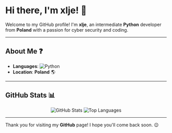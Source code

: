 # Hi there, I'm xlje! 👋

Welcome to my GitHub profile! I'm **xlje**, an intermediate **Python** developer from **Poland** with a passion for cyber security and coding.

---

## About Me ❓

- **Languages**: ![Python](https://img.shields.io/badge/Python-3776AB?style=flat&logo=python&logoColor=white)
- **Location**: **Poland** 🌎
---

## GitHub Stats 📊

<div align="center">
  <img src="https://github-readme-stats.vercel.app/api?username=xlje&show_icons=true&theme=light" alt="GitHub Stats" />
  <img src="https://github-readme-stats.vercel.app/api/top-langs/?username=xlje&layout=compact&theme=light" alt="Top Languages" />
</div>

---

Thank you for visiting my **GitHub** page! I hope you'll come back soon. 😉
